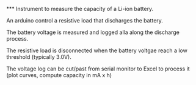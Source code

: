 *** Instrument to measure the capacity of a Li-ion battery.

An arduino control a resistive load that discharges the battery.

The battery voltage is measured and logged alla along the discharge process.

The resistive load is disconnected when the battery voltgae reach a low threshold (typically 3.0V).

The voltage log can be cut/past from serial monitor to Excel to process it (plot curves, compute capacity in mA x h)
